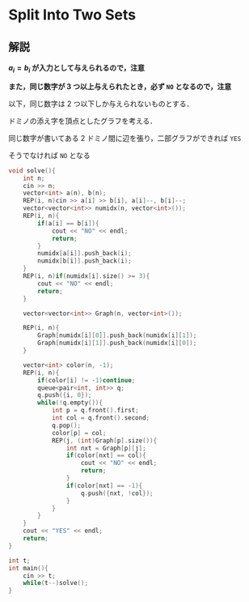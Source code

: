 # Split Into Two Sets

## 解説

**$a_i = b_i$ が入力として与えられるので，注意**

**また，同じ数字が $3$ つ以上与えられたとき，必ず ``NO`` となるので，注意**

以下，同じ数字は $2$ つ以下しか与えられないものとする．

ドミノの添え字を頂点としたグラフを考える．

同じ数字が書いてある $2$ ドミノ間に辺を張り，二部グラフができれば ``YES``

そうでなければ ``NO`` となる

```C++
void solve(){
    int n;
    cin >> n;
    vector<int> a(n), b(n);
    REP(i, n)cin >> a[i] >> b[i], a[i]--, b[i]--;
    vector<vector<int>> numidx(n, vector<int>());
    REP(i, n){
        if(a[i] == b[i]){
            cout << "NO" << endl;
            return;
        }
        numidx[a[i]].push_back(i);
        numidx[b[i]].push_back(i);
    }
    REP(i, n)if(numidx[i].size() >= 3){
        cout << "NO" << endl;
        return;
    }

    vector<vector<int>> Graph(n, vector<int>());

    REP(i, n){
        Graph[numidx[i][0]].push_back(numidx[i][1]);
        Graph[numidx[i][1]].push_back(numidx[i][0]);
    }

    vector<int> color(n, -1);
    REP(i, n){
        if(color[i] != -1)continue;
        queue<pair<int, int>> q;
        q.push({i, 0});
        while(!q.empty()){
            int p = q.front().first;
            int col = q.front().second;
            q.pop();
            color[p] = col;
            REP(j, (int)Graph[p].size()){
                int nxt = Graph[p][j];
                if(color[nxt] == col){
                    cout << "NO" << endl;
                    return;
                }
                if(color[nxt] == -1){
                    q.push({nxt, !col});
                }
            }
        }
    }
    cout << "YES" << endl;
    return;
}

int t;
int main(){
    cin >> t;
    while(t--)solve();
}
```